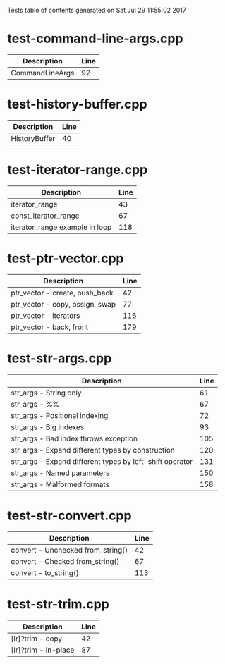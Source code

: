 Tests table of contents generated on Sat Jul 29 11:55:02 2017

# test-command-line-args.cpp
| Description | Line |
|-------------|------|
| CommandLineArgs | 92 |

# test-history-buffer.cpp
| Description | Line |
|-------------|------|
| HistoryBuffer | 40 |

# test-iterator-range.cpp
| Description | Line |
|-------------|------|
| iterator_range | 43 |
| const_iterator_range | 67 |
| iterator_range example in loop | 118 |

# test-ptr-vector.cpp
| Description | Line |
|-------------|------|
| ptr_vector - create, push_back | 42 |
| ptr_vector - copy, assign, swap | 77 |
| ptr_vector - iterators | 116 |
| ptr_vector - back, front | 179 |

# test-str-args.cpp
| Description | Line |
|-------------|------|
| str_args - String only | 61 |
| str_args - %% | 67 |
| str_args - Positional indexing | 72 |
| str_args - Big indexes | 93 |
| str_args - Bad index throws exception | 105 |
| str_args - Expand different types by construction | 120 |
| str_args - Expand different types by left-shift operator | 131 |
| str_args - Named parameters | 150 |
| str_args - Malformed formats | 158 |

# test-str-convert.cpp
| Description | Line |
|-------------|------|
| convert - Unchecked from_string() | 42 |
| convert - Checked from_string() | 67 |
| convert - to_string() | 113 |

# test-str-trim.cpp
| Description | Line |
|-------------|------|
| [lr]?trim - copy | 42 |
| [lr]?trim - in-place | 87 |
